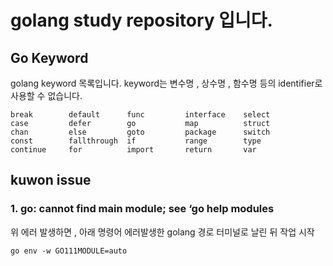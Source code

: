 # golang study repository 입니다.

## Go Keyword
golang keyword 목록입니다.
keyword는 변수명 , 상수명 , 함수명 등의 identifier로 사용할 수 없습니다.
```golang
break        default      func         interface    select
case         defer        go           map          struct
chan         else         goto         package      switch
const        fallthrough  if           range        type
continue     for          import       return       var
```

## kuwon issue
### 1. go: cannot find main module; see ‘go help modules
위 에러 발생하면 , 아래 명령어 에러발생한 golang 경로 터미널로 날린 뒤 작업 시작
```
go env -w GO111MODULE=auto
```
